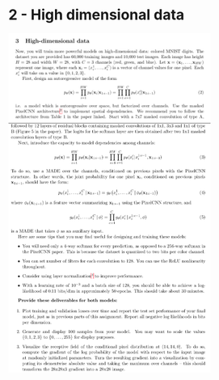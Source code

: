 # 2 - High dimensional data

<img src="diagrams/assignment_1.png" alt="assignment" width="400px"/>

<img src="diagrams/assignment_2.png" alt="assignment" width="400px"/>
